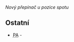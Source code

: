 ﻿---
categories: [fenix]
layout: fenix
---
*Nový přepínač u pozice spotu*

## Ostatní
<ul>
<li><abbr title="Postanalýza">PA</abbr> - </li>
</ul>






 
